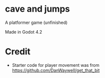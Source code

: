 # cave and jumps
 A platformer game (unfinished)

Made in Godot 4.2


# Credit

- Starter code for player movement was from https://github.com/DanWaywell/get_that_bit

